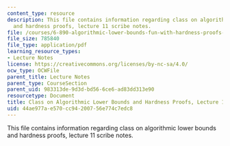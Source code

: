 ```yaml
---
content_type: resource
description: This file contains information regarding class on algorithmic lower bounds
  and hardness proofs, lecture 11 scribe notes.
file: /courses/6-890-algorithmic-lower-bounds-fun-with-hardness-proofs-fall-2014/44ae977ae570cc94200756e774c7edc8_MIT6_890F14_Lec11.pdf
file_size: 785840
file_type: application/pdf
learning_resource_types:
- Lecture Notes
license: https://creativecommons.org/licenses/by-nc-sa/4.0/
ocw_type: OCWFile
parent_title: Lecture Notes
parent_type: CourseSection
parent_uid: 983313de-9d3d-bd56-6ce6-ad83dd313e90
resourcetype: Document
title: Class on Algorithmic Lower Bounds and Hardness Proofs, Lecture 11 Scribe Notes
uid: 44ae977a-e570-cc94-2007-56e774c7edc8
---
```

This file contains information regarding class on algorithmic lower bounds and hardness proofs, lecture 11 scribe notes.